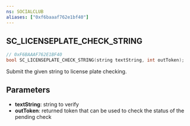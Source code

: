 ```yaml
---
ns: SOCIALCLUB
aliases: ["0xf6baaaf762e1bf40"]
---
```

## SC_LICENSEPLATE_CHECK_STRING

```c
// 0xF6BAAAF762E1BF40
bool SC_LICENSEPLATE_CHECK_STRING(string textString, int outToken);
```

Submit the given string to license plate checking.


## Parameters
* **textString**: string to verify
* **outToken**: returned token that can be used to check the status of the pending check
